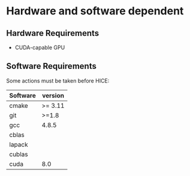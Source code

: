 # Hardware and software dependent

## Hardware Requirements

* CUDA-capable GPU

## Software Requirements

Some actions must be taken before HICE: 

| Software | version  |
| -------- | -------- |
| cmake    | \>= 3.11 |
| git      | \>=1.8   |
| gcc      | 4.8.5    |
| cblas    |          |
| lapack   |          |
| cublas   |          |
| cuda     | 8.0      |

